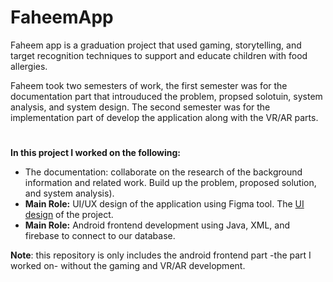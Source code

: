 # FaheemApp
Faheem app is a graduation project that used gaming, storytelling, and target recognition techniques to support and educate children with food allergies. 

Faheem took two semesters of work, the first semester was for the documentation part that introuduced the problem, propsed solotuin, system analysis, and system design. The second semester was for the implementation part of develop the application along with the VR/AR parts.
#
**In this project I worked on the following:**
- The documentation: collaborate on the research of the background information and related work. Build up the problem, proposed solution, and system analysis).
- **Main Role:** UI/UX design of the application using Figma tool. The [UI design](https://www.figma.com/file/YJr5f8Fb7Vylqpnqhd3mPu/Application-UI?node-id=0%3A1) of the project.
- **Main Role:** Android frontend development using Java, XML, and firebase to connect to our database.


**Note**: this repository is only includes the android frontend part -the part I worked on- without the gaming and VR/AR development.

